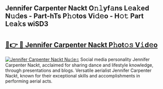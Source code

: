 ## Jennifer Carpenter Nackt O𝚗𝚕yf𝚊ns L𝚎a𝚔ed N𝚞𝚍es - Part-hTs P𝚑𝚘tos Vi𝚍𝚎o - H𝚘𝚝 Part L𝚎a𝚔s wiSD3

# <h2><a href="http://kf27b2f.oniu.top/?m=Jennifer+Carpenter+Nackt">🔗👉 🔴 Jennifer Carpenter Nackt P𝚑ot𝚘𝚜 V𝚒d𝚎o</a></h2>

[![Jennifer Carpenter Nackt Nu𝚍e𝚜](https://i.imgur.com/0qMVB7G.gif)](http://kf27b2f.oniu.top/?m=Jennifer+Carpenter+Nackt)
Social media personality Jennifer Carpenter Nackt, acclaimed for sharing dance and lifestyle knowledge, through presentations and blogs. Versatile aerialist Jennifer Carpenter Nackt, known for their exceptional skills and accomplishments in performing aerial acts.  
